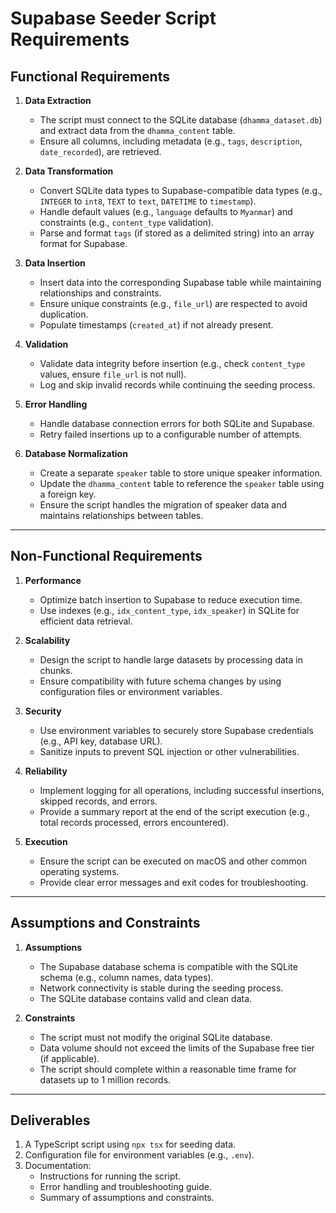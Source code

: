 # Supabase Seeder Script Requirements

## Functional Requirements

1. **Data Extraction**
   - The script must connect to the SQLite database (`dhamma_dataset.db`) and extract data from the `dhamma_content` table.
   - Ensure all columns, including metadata (e.g., `tags`, `description`, `date_recorded`), are retrieved.

2. **Data Transformation**
   - Convert SQLite data types to Supabase-compatible data types (e.g., `INTEGER` to `int8`, `TEXT` to `text`, `DATETIME` to `timestamp`).
   - Handle default values (e.g., `language` defaults to `Myanmar`) and constraints (e.g., `content_type` validation).
   - Parse and format `tags` (if stored as a delimited string) into an array format for Supabase.

3. **Data Insertion**
   - Insert data into the corresponding Supabase table while maintaining relationships and constraints.
   - Ensure unique constraints (e.g., `file_url`) are respected to avoid duplication.
   - Populate timestamps (`created_at`) if not already present.

4. **Validation**
   - Validate data integrity before insertion (e.g., check `content_type` values, ensure `file_url` is not null).
   - Log and skip invalid records while continuing the seeding process.

5. **Error Handling**
   - Handle database connection errors for both SQLite and Supabase.
   - Retry failed insertions up to a configurable number of attempts.

6. **Database Normalization**
   - Create a separate `speaker` table to store unique speaker information.
   - Update the `dhamma_content` table to reference the `speaker` table using a foreign key.
   - Ensure the script handles the migration of speaker data and maintains relationships between tables.

---

## Non-Functional Requirements

1. **Performance**
   - Optimize batch insertion to Supabase to reduce execution time.
   - Use indexes (e.g., `idx_content_type`, `idx_speaker`) in SQLite for efficient data retrieval.

2. **Scalability**
   - Design the script to handle large datasets by processing data in chunks.
   - Ensure compatibility with future schema changes by using configuration files or environment variables.

3. **Security**
   - Use environment variables to securely store Supabase credentials (e.g., API key, database URL).
   - Sanitize inputs to prevent SQL injection or other vulnerabilities.

4. **Reliability**
   - Implement logging for all operations, including successful insertions, skipped records, and errors.
   - Provide a summary report at the end of the script execution (e.g., total records processed, errors encountered).

5. **Execution**
   - Ensure the script can be executed on macOS and other common operating systems.
   - Provide clear error messages and exit codes for troubleshooting.

---

## Assumptions and Constraints

1. **Assumptions**
   - The Supabase database schema is compatible with the SQLite schema (e.g., column names, data types).
   - Network connectivity is stable during the seeding process.
   - The SQLite database contains valid and clean data.

2. **Constraints**
   - The script must not modify the original SQLite database.
   - Data volume should not exceed the limits of the Supabase free tier (if applicable).
   - The script should complete within a reasonable time frame for datasets up to 1 million records.

---

## Deliverables

1. A TypeScript script using `npx tsx` for seeding data.
2. Configuration file for environment variables (e.g., `.env`).
3. Documentation:
   - Instructions for running the script.
   - Error handling and troubleshooting guide.
   - Summary of assumptions and constraints.
